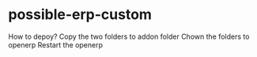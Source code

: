 # possible-erp-custom
How to depoy?
Copy the two folders to addon folder
Chown the folders to openerp
Restart the openerp
